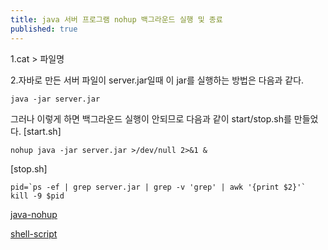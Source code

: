 ```yaml
---
title: java 서버 프로그램 nohup 백그라운드 실행 및 종료
published: true
---
```


1.cat > 파일명 

2.자바로 만든 서버 파일이 server.jar일때 이 jar를 실행하는 방법은 다음과 같다.
```
java -jar server.jar
```

그러나 이렇게 하면 백그라운드 실행이 안되므로 다음과 같이 start/stop.sh를 만들었다.
[start.sh]
```
nohup java -jar server.jar >/dev/null 2>&1 &
```

[stop.sh]
```
pid=`ps -ef | grep server.jar | grep -v 'grep' | awk '{print $2}'`
kill -9 $pid
```


[java-nohup](http://duongame.blogspot.kr/2015/04/java-nohup.html)

[shell-script](http://linuxforge.tistory.com/35)